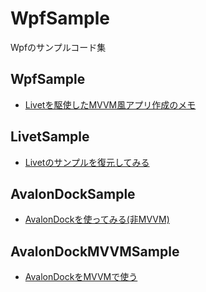 # WpfSample
Wpfのサンプルコード集

## WpfSample
* [Livetを駆使したMVVM風アプリ作成のメモ](http://qiita.com/ousttrue/items/23e2ea3ed3d8a82ec882)

## LivetSample
* [Livetのサンプルを復元してみる](http://qiita.com/ousttrue/items/425d0e3eaad6066f395f)

## AvalonDockSample
* [AvalonDockを使ってみる(非MVVM)](http://qiita.com/ousttrue/items/823f2d3d756c1c433ce8)

## AvalonDockMVVMSample
* [AvalonDockをMVVMで使う](http://qiita.com/ousttrue/items/8855d73824c10188262f)

